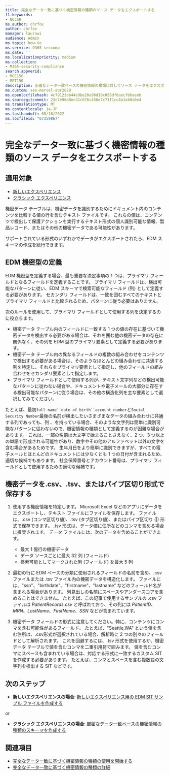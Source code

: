 ```yaml
---
title: 完全なデータ一致に基づく機密情報の種類のソース データをエクスポートする
f1.keywords:
- NOCSH
ms.author: chrfox
author: chrfox
manager: laurawi
audience: Admin
ms.topic: how-to
ms.service: O365-seccomp
ms.date: ''
ms.localizationpriority: medium
ms.collection:
- M365-security-compliance
search.appverid:
- MOE150
- MET150
description: 正確なデータ一致ベースの機密情報の種類に対してソース データをエクスポートする方法について説明します。
ms.custom: seo-marvel-apr2020
ms.openlocfilehash: 4c79123ab44e9be20a96d19c058df6aecfb6aeeb
ms.sourcegitcommit: 23c7e96d8ec31c676c458e7c71f1cc8a1e40a0e4
ms.translationtype: MT
ms.contentlocale: ja-JP
ms.lasthandoff: 08/16/2022
ms.locfileid: "67359867"
---
```

# <a name="export-source-data-for-exact-data-match-based-sensitive-information-type"></a>完全なデータ一致に基づく機密情報の種類のソース データをエクスポートする

## <a name="applies-to"></a>適用対象

- [新しいエクスペリエンス](sit-create-edm-sit-unified-ux-workflow.md)
- [クラシック エクスペリエンス](sit-create-edm-sit-classic-ux-workflow.md)

機密データ テーブルは、機密データを識別するためにドキュメント内のコンテンツを比較する値の行を含むテキスト ファイルです。 これらの値は、コンテンツで検出して保護アクションを実行するテキスト形式の個人識別可能な情報、製品レコード、またはその他の機密データである可能性があります。

サポートされている形式のいずれかでデータがエクスポートされたら、EDM スキーマの作成を続行できます。

## <a name="defining-your-edm-sensitive-type"></a>EDM 機密型の定義

EDM 機密型を定義する場合、最も重要な決定事項の 1 つは、プライマリ フィールドとなるフィールドを定義することです。 プライマリ フィールドは、検出可能なパターンに従い、EDM スキーマで検索可能なフィールド (列) として定義する必要があります。 セカンダリ フィールドは、一致を囲むすべてのテキストとプライマリ フィールドと比較されるため、パターンに従う必要はありません。

次のルールを使用して、プライマリ フィールドとして使用する列を決定するのに役立ちます。

- 機密データ テーブル内のフィールドに一致する 1 つの値の存在に基づいて機密データを検出する必要がある場合は、それを囲む他の機密データの存在に関係なく、その列を EDM 型のプライマリ要素として定義する必要があります。 
- 機密データ テーブル内の異なるフィールドの複数の組み合わせをコンテンツで検出する必要がある場合は、そのようなほとんどの組み合わせに共通する列を特定し、それらをプライマリ要素として指定し、他のフィールドの組み合わせをセカンダリ要素として指定します。
- プライマリ フィールドとして使用する列が、テキスト文字列などの検出可能なパターンに従わない場合や、ドキュメントや電子メールの大部分に存在する検出可能なパターンに従う場合は、その他の構造化列を主な要素として選択してみてください。

たとえば、最初`full name``date of birth``account number`と`Social Security Number`最後の名前が検出したいさまざまなデータの組み合わせに共通する列であっても、列 、を持っている場合、そのような文字列は簡単に識別可能なパターンに従わないので、機密情報の種類として定義するのが困難な場合があります。 これは、一部の名前は大文字で始まることさえなく、2 つ、3 つ以上の単語で形成される可能性があり、数字やその他のアルファベット以外の文字を含む場合があるためです。 生年月日をより簡単に識別できますが、すべての電子メールとほとんどのドキュメントには少なくとも 1 つの日付が含まれるため、適切な候補でもあります。 社会保障番号とアカウント番号は、プライマリ フィールドとして使用するための適切な候補です。

## <a name="save-sensitive-data-in-csv-tsv-or-pipe-separated-format"></a>機密データを.csv、.tsv、またはパイプ区切り形式で保存する

1. 使用する機密情報を特定します。 Microsoft Excel などのアプリにデータをエクスポートし、テキスト ファイルにファイルを保存します。 ファイルは、.csv (コンマ区切り値)、.tsv (タブ区切り値)、またはパイプ区切り (|) 形式で保存できます。 .tsv 形式は、データ値に住所などのコンマを含める場合に推奨されます。
データ ファイルには、次のデータを含めることができます。
   - 最大 1 億行の機密データ
   - データ ソースごとに最大 32 列 (フィールド)
   - 検索可能としてマークされた列 (フィールド) を最大 5 列

2. 最初の行に EDM ベースの分類に使用されるフィールドの名前を含め、.csv ファイルまたは .tsv ファイル内の機密データを構造化します。 ファイルには、"ssn"、"birthdate"、"firstname"、"lastname" などのフィールド名が含まれる場合があります。 列見出しの名前にスペースやアンダースコアを含めることはできません。 たとえば、この記事で使用するサンプルの .csv ファイルは *PatientRecords.csv* と呼ばれており、その列には *PatientID*、*MRN*、*LastName*、*FirstName*、*SSN* などが含まれています。

3. 機密データ フィールドの形式に注意してください。特に、コンテンツにコンマを含む可能性があるフィールド。 たとえば、"Seattle,WA" という値を含む住所は、.csv形式が選択されている場合、解析時に 2 つの別々のフィールドとして解析されます。 これを回避するには、.tsv 形式を使用するか、機密データ テーブルで値を含むコンマを二重引用符で囲みます。 値を含むコンマにスペースも含まれている場合は、対応する形式に一致するカスタム SIT を作成する必要があります。 たとえば、コンマとスペースを含む複数語の文字列を検出する SIT などです。

## <a name="next-step"></a>次のステップ

- **新しいエクスペリエンスの場合**: [新しいエクスペリエンス用の EDM SIT サンプル ファイルを作成する](sit-create-edm-sit-unified-ux-sample-file.md)

or

- **クラシック エクスペリエンスの場合**: [厳密なデータ一致ベースの機密情報の種類のスキーマを作成する](sit-get-started-exact-data-match-create-schema.md)

## <a name="see-also"></a>関連項目

- [完全なデータ一致に基づく機密情報の種類の使用を開始する](sit-get-started-exact-data-match-based-sits-overview.md#get-started-with-exact-data-match-based-sensitive-information-types)
- [完全なデータ一致に基づく機密情報の種類の詳細](sit-learn-about-exact-data-match-based-sits.md#learn-about-exact-data-match-based-sensitive-information-types)
